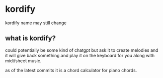 # kordify

kordify name may still change

## what is kordify?

could potentially be some kind of chatgpt but ask it to create melodies and it will give back something and play it on the keyboard for you along with midi/sheet music.

as of the latest commits it is a chord calculator for piano chords.
